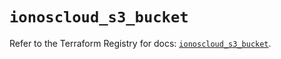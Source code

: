 # `ionoscloud_s3_bucket`

Refer to the Terraform Registry for docs: [`ionoscloud_s3_bucket`](https://registry.terraform.io/providers/ionos-cloud/ionoscloud/6.7.17/docs/resources/s3_bucket).
